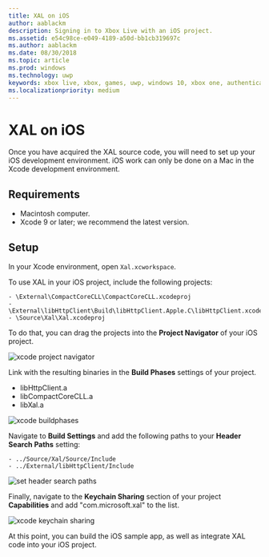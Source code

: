```yaml
---
title: XAL on iOS
author: aablackm
description: Signing in to Xbox Live with an iOS project.
ms.assetid: e54c98ce-e049-4189-a50d-bb1cb319697c
ms.author: aablackm
ms.date: 08/30/2018
ms.topic: article
ms.prod: windows
ms.technology: uwp
keywords: xbox live, xbox, games, uwp, windows 10, xbox one, authentication, sign-in
ms.localizationpriority: medium
---
```

# XAL on iOS

Once you have acquired the XAL source code, you will need to set up your iOS development environment. iOS work can only be done on a Mac in the Xcode development environment.  

## Requirements

- Macintosh computer.
- Xcode 9 or later; we recommend the latest version.

## Setup

In your Xcode environment, open `Xal.xcworkspace`.

To use XAL in your iOS project, include the following projects:

```
- \External\CompactCoreCLL\CompactCoreCLL.xcodeproj
- \External\libHttpClient\Build\libHttpClient.Apple.C\libHttpClient.xcodeproj
- \Source\Xal\Xal.xcodeproj
```

To do that, you can drag the projects into the **Project Navigator** of your iOS project.  

![xcode project navigator](../../images/xal/xcode_projectnavigator.png)

Link with the resulting binaries in the **Build Phases** settings of your project.  

- libHttpClient.a
- libCompactCoreCLL.a
- libXal.a  

![xcode buildphases](../../images/xal/xcode_buildphases.png)

Navigate to **Build Settings** and add the following paths to your **Header Search Paths** setting:

```
- ../Source/Xal/Source/Include
- ../External/libHttpClient/Include
```

![set header search paths](../../images/xal/xcode_buildsettings_headersearchpaths.png)

Finally, navigate to the **Keychain Sharing** section of your project **Capabilities** and add "com.microsoft.xal" to the list.  

![xcode keychain sharing](../../images/xal/xcode_capabilities_keychainsharing.png)

At this point, you can build the iOS sample app, as well as integrate XAL code into your iOS project.